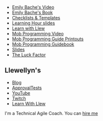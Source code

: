 * [Emily Bache's Video](https://www.youtube.com/watch?v=CuO6dbdQup4)
* [Emily Bache's Book](https://leanpub.com/techagilecoach)
* [Checklists & Templates](https://github.com/isidore/FalcoTechnicalCoachingFramework)
* [Learning Hour slides](htpps://www.slideshare.net/llewellynfalco/roi-on-learning-hour)
* [Learn with Llew](https://github.com/learnwithllew)
* [Mob Programming Video](https://www.infoq.com/presentations/mob-programming)
* [Mob Programming Guide Printouts](https://github.com/LearnWithLlew/MobProgrammingFacilitatorsGuide)
* [Mob Programming Guidebook](http://mobprogrammingguidebook.com)
* [Slides](https://www.slideshare.net/llewellynfalco/the-falco-technical-coaching-framework)
* [The Luck Factor](https://www.amazon.com/dp/B00N4EXVW8/)

## Llewellyn's <!-- include: llewellyn.md -->

* [Blog](http://llewellynfalco.blogspot.com/)
* [ApprovalTests](https://github.com/approvals/)
* [YouTube](https://www.youtube.com/user/isidoreus/videos)
* [Twitch](https://www.twitch.tv/llewellynfalco)
* [Learn With Llew](https://github.com/LearnWithLlew)

I'm a Technical Agile Coach. You can [hire me](http://llewellynfalco.blogspot.com/p/hire-me.html)
 <!-- endInclude -->
